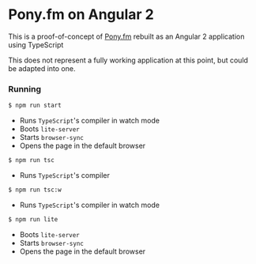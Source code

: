 # Pony.fm on Angular 2

This is a proof-of-concept of [Pony.fm](https://github.com/Poniverse/Pony.fm) rebuilt as an Angular 2 application using TypeScript

This does not represent a fully working application at this point, but could be adapted into one.

### Running
```bash
$ npm run start
```
- Runs `TypeScript`'s compiler in watch mode
- Boots `lite-server`
- Starts `browser-sync`
- Opens the page in the default browser

```bash
$ npm run tsc
```
- Runs `TypeScript`'s compiler

```bash
$ npm run tsc:w
```
- Runs `TypeScript`'s compiler in watch mode

```bash
$ npm run lite
```
- Boots `lite-server`
- Starts `browser-sync`
- Opens the page in the default browser